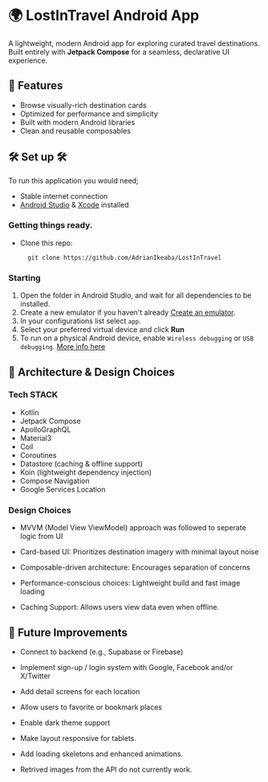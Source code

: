 # 🌍 LostInTravel Android App

A lightweight, modern Android app for exploring curated travel destinations. Built entirely with **Jetpack Compose** for a seamless, declarative UI experience.

## 🚀 Features

- Browse visually-rich destination cards
- Optimized for performance and simplicity
- Built with modern Android libraries
- Clean and reusable composables

## 🛠️ Set up 🛠️  
To run this application you would need;

- Stable internet connection
- [Android Studio](https://developer.android.com/studio) & [Xcode](https://apps.apple.com/us/app/xcode/id497799835) installed

### Getting things ready.
- Clone this repo:
  ```shell
    git clone https://github.com/AdrianIkeaba/LostInTravel
  ```

### Starting
1. Open the folder in Android Studio, and wait for all dependencies to be installed.
2. Create a new emulator if you haven't already [Create an emulator](https://developer.android.com/studio/run/managing-avds).
3. In your configurations list select `app`.
4. Select your preferred virtual device and click **Run**
5. To run on a physical Android device, enable `Wireless debugging` or `USB debugging`. [More info here](https://developer.android.com/studio/run/device)


## 🧱 Architecture & Design Choices
### Tech STACK
- Kotlin
- Jetpack Compose
- ApolloGraphQL
- Material3
- Coil
- Coroutines
- Datastore (caching & offline support)
- Koin (lightweight dependency injection)
- Compose Navigation
- Google Services Location

### Design Choices
- MVVM (Model View ViewModel) approach was followed to seperate logic from UI
  
- Card-based UI: Prioritizes destination imagery with minimal layout noise

- Composable-driven architecture: Encourages separation of concerns

- Performance-conscious choices: Lightweight build and fast image loading

- Caching Support: Allows users view data even when offline.

## 🚧 Future Improvements
-  Connect to backend (e.g., Supabase or Firebase)

-  Implement sign-up / login system with Google, Facebook and/or X/Twitter

-  Add detail screens for each location

-  Allow users to favorite or bookmark places

-  Enable dark theme support

-  Make layout responsive for tablets.

-  Add loading skeletons and enhanced animations.

- Retrived images from the API do not currently work.
